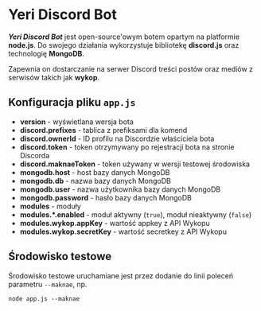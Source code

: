 # Yeri Discord Bot
***Yeri Discord Bot*** jest open-source'owym botem opartym na platformie **node.js**. Do swojego działania wykorzystuje bibliotekę **discord.js** oraz technologię **MongoDB**.

Zapewnia on dostarczanie na serwer Discord treści postów oraz mediów z serwisów takich jak **wykop**.

## Konfiguracja pliku `app.js`
- **version** - wyświetlana wersja bota
- **discord.prefixes** - tablica z prefiksami dla komend
- **discord.ownerId** - ID profilu na Discordzie właściciela bota
- **discord.token** - token otrzymywany po rejestracji bota na stronie Discorda
- **discord.maknaeToken** - token używany w wersji testowej środowiska
- **mongodb.host** - host bazy danych MongoDB
- **mongodb.db** - nazwa bazy danych MongoDB
- **mongodb.user** - nazwa użytkownika bazy danych MongoDB
- **mongodb.password** - hasło bazy danych MongoDB
- **modules** - moduły
- **modules.\*.enabled** - moduł aktywny (`true`), moduł nieaktywny (`false`)
- **modules.wykop.appKey** - wartość appkey z API Wykopu
- **modules.wykop.secretKey** - wartość secretkey z API Wykopu

## Środowisko testowe
Środowisko testowe uruchamiane jest przez dodanie do linii poleceń parametru `--maknae`, np.
```
node app.js --maknae
```